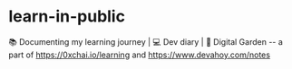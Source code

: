 # learn-in-public
📚 Documenting my learning journey | 💻 Dev diary | 🌴 Digital Garden -- a part of https://0xchai.io/learning and https://www.devahoy.com/notes
